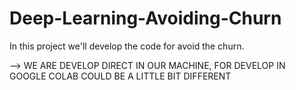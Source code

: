 # Deep-Learning-Avoiding-Churn
In this project we'll develop the code for avoid the churn.

--> WE ARE DEVELOP DIRECT IN OUR MACHINE, FOR DEVELOP IN GOOGLE COLAB COULD BE A LITTLE BIT DIFFERENT